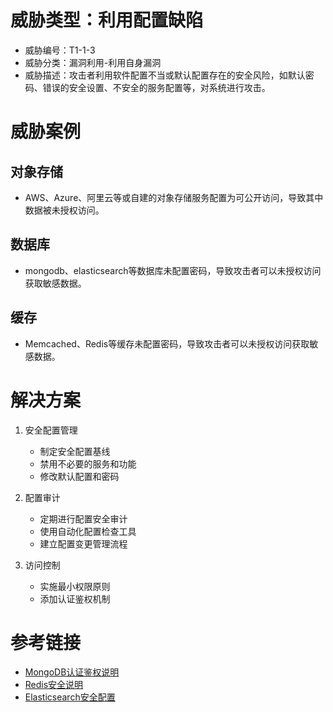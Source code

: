 # 威胁类型：利用配置缺陷
- 威胁编号：T1-1-3
- 威胁分类：漏洞利用-利用自身漏洞
- 威胁描述：攻击者利用软件配置不当或默认配置存在的安全风险，如默认密码、错误的安全设置、不安全的服务配置等，对系统进行攻击。

# 威胁案例
## 对象存储
- AWS、Azure、阿里云等或自建的对象存储服务配置为可公开访问，导致其中数据被未授权访问。

## 数据库
- mongodb、elasticsearch等数据库未配置密码，导致攻击者可以未授权访问获取敏感数据。

## 缓存
- Memcached、Redis等缓存未配置密码，导致攻击者可以未授权访问获取敏感数据。


# 解决方案
1. 安全配置管理
   - 制定安全配置基线
   - 禁用不必要的服务和功能
   - 修改默认配置和密码

2. 配置审计
   - 定期进行配置安全审计
   - 使用自动化配置检查工具
   - 建立配置变更管理流程

3. 访问控制
   - 实施最小权限原则
   - 添加认证鉴权机制

# 参考链接
- [MongoDB认证鉴权说明](https://www.mongodb.com/docs/manual/tutorial/configure-authentication/)
- [Redis安全说明](https://redis.io/docs/latest/security/security_overview/)
- [Elasticsearch安全配置](https://www.elastic.co/guide/en/elasticsearch/reference/current/security-settings.html)
